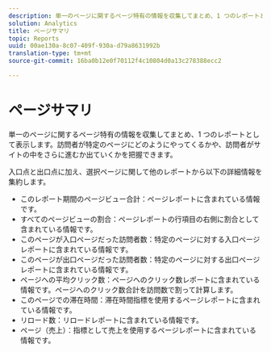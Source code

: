 ```yaml
---
description: 単一のページに関するページ特有の情報を収集してまとめ、1 つのレポートとして表示します。訪問者が特定のページにどのようにやってくるかや、訪問者がサイトの中をさらに進むか出ていくかを把握できます。
solution: Analytics
title: ページサマリ
topic: Reports
uuid: 00ae130a-8c07-409f-930a-d79a8631992b
translation-type: tm+mt
source-git-commit: 16ba0b12e0f70112f4c10804d0a13c278388ecc2

---
```



# ページサマリ

単一のページに関するページ特有の情報を収集してまとめ、1 つのレポートとして表示します。訪問者が特定のページにどのようにやってくるかや、訪問者がサイトの中をさらに進むか出ていくかを把握できます。

入口点と出口点に加え、選択ページに関して他のレポートから以下の詳細情報を集約します。

* このレポート期間のページビュー合計：ページレポートに含まれている情報です。
* すべてのページビューの割合：ページレポートの行項目の右側に割合として含まれている情報です。
* このページが入口ページだった訪問者数：特定のページに対する入口ページレポートに含まれている情報です。
* このページが出口ページだった訪問者数：特定のページに対する出口ページレポートに含まれている情報です。
* ページへの平均クリック数：ページへのクリック数レポートに含まれている情報です。ページへのクリック数合計を訪問数で割って計算します。
* このページでの滞在時間：滞在時間指標を使用するページレポートに含まれている情報です。
* リロード数：リロードレポートに含まれている情報です。
* ページ（売上）：指標として売上を使用するページレポートに含まれている情報です。

